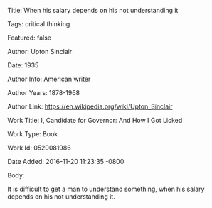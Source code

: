 Title:  When his salary depends on his not understanding it

Tags:   critical thinking

Featured: false

Author: Upton Sinclair

Date:   1935

Author Info: American writer

Author Years: 1878-1968

Author Link: https://en.wikipedia.org/wiki/Upton_Sinclair

Work Title: I, Candidate for Governor: And How I Got Licked

Work Type: Book

Work Id: 0520081986

Date Added: 2016-11-20 11:23:35 -0800

Body: 

It is difficult to get a man to understand something, when his salary depends on his not understanding it.

